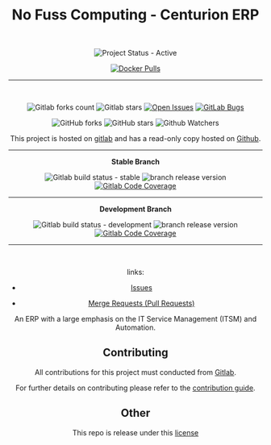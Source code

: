 <span style="text-align: center;">

# No Fuss Computing - Centurion ERP

<br>

![Project Status - Active](https://img.shields.io/badge/Project%20Status-Active-green?logo=gitlab&style=plastic) 


[![Docker Pulls](https://img.shields.io/docker/pulls/nofusscomputing/centurion-erp?style=plastic&logo=docker&color=0db7ed)](https://hub.docker.com/r/nofusscomputing/centurion-erp)



----

<br>

![Gitlab forks count](https://img.shields.io/badge/dynamic/json?label=Forks&query=%24.forks_count&url=https%3A%2F%2Fgitlab.com%2Fapi%2Fv4%2Fprojects%2F57560288%2F&color=ff782e&logo=gitlab&style=plastic) ![Gitlab stars](https://img.shields.io/badge/dynamic/json?label=Stars&query=%24.star_count&url=https%3A%2F%2Fgitlab.com%2Fapi%2Fv4%2Fprojects%2F57560288%2F&color=ff782e&logo=gitlab&style=plastic) [![Open Issues](https://img.shields.io/badge/dynamic/json?color=ff782e&logo=gitlab&style=plastic&label=Open%20Issues&query=%24.statistics.counts.opened&url=https%3A%2F%2Fgitlab.com%2Fapi%2Fv4%2Fprojects%2F57560288%2Fissues_statistics)](https://gitlab.com/nofusscomputing/projects/centurion_erp/-/issues) [![GitLab Bugs](https://img.shields.io/gitlab/issues/open/nofusscomputing%2Fprojects%2Fcenturion_erp?labels=type%3A%3Abug&style=plastic&logo=gitlab&label=Bug%20Fixes%20Required&color=fc6d26)](https://gitlab.com/nofusscomputing/projects/centurion_erp/-/issues/?sort=created_date&state=opened&label_name%5B%5D=type%3A%3Abug)



![GitHub forks](https://img.shields.io/github/forks/NofussComputing/centurion_erp?logo=github&style=plastic&color=000000&labell=Forks) ![GitHub stars](https://img.shields.io/github/stars/NofussComputing/centurion_erp?color=000000&logo=github&style=plastic) ![Github Watchers](https://img.shields.io/github/watchers/NofussComputing/centurion_erp?color=000000&label=Watchers&logo=github&style=plastic)
<br>

This project is hosted on [gitlab](https://gitlab.com/nofusscomputing/projects/centurion_erp) and has a read-only copy hosted on [Github](https://github.com/NofussComputing/centurion_erp).

----

**Stable Branch**

![Gitlab build status - stable](https://img.shields.io/badge/dynamic/json?color=ff782e&label=Build&query=0.status&url=https%3A%2F%2Fgitlab.com%2Fapi%2Fv4%2Fprojects%2F57560288%2Fpipelines%3Fref%3Dmaster&logo=gitlab&style=plastic) ![branch release version](https://img.shields.io/badge/dynamic/yaml?color=ff782e&logo=gitlab&style=plastic&label=Release&query=%24.commitizen.version&url=https%3A//gitlab.com/nofusscomputing/projects/centurion_erp%2F-%2Fraw%2Fmaster%2F.cz.yaml) [![Gitlab Code Coverage](https://img.shields.io/gitlab/pipeline-coverage/nofusscomputing%2Fprojects%2Fcenturion_erp?branch=master&style=plastic&logo=gitlab&label=Test%20Coverage)](https://gitlab.com/nofusscomputing/projects/centurion_erp/-/jobs/artifacts/master/browse/artifacts/coverage/?job=Unit)


----

**Development Branch** 

![Gitlab build status - development](https://img.shields.io/badge/dynamic/json?color=ff782e&label=Build&query=0.status&url=https%3A%2F%2Fgitlab.com%2Fapi%2Fv4%2Fprojects%2F57560288%2Fpipelines%3Fref%3Ddevelopment&logo=gitlab&style=plastic) ![branch release version](https://img.shields.io/badge/dynamic/yaml?color=ff782e&logo=gitlab&style=plastic&label=Release&query=%24.commitizen.version&url=https%3A//gitlab.com/nofusscomputing/projects/centurion_erp%2F-%2Fraw%2Fdevelopment%2F.cz.yaml) [![Gitlab Code Coverage](https://img.shields.io/gitlab/pipeline-coverage/nofusscomputing%2Fprojects%2Fcenturion_erp?branch=development&style=plastic&logo=gitlab&label=Test%20Coverage)](https://gitlab.com/nofusscomputing/projects/centurion_erp/-/jobs/artifacts/development/browse/artifacts/coverage/?job=Unit)


----
<br>

</div>

links:

- [Issues](https://gitlab.com/nofusscomputing/projects/centurion_erp/-/issues)

- [Merge Requests (Pull Requests)](https://gitlab.com/nofusscomputing/projects/centurion_erp/-/merge_requests)


An ERP with a large emphasis on the IT Service Management (ITSM) and Automation.


## Contributing

All contributions for this project must conducted from [Gitlab](https://gitlab.com/nofusscomputing/projects/centurion_erp).

For further details on contributing please refer to the [contribution guide](CONTRIBUTING.md).


## Other

This repo is release under this [license](LICENSE)
